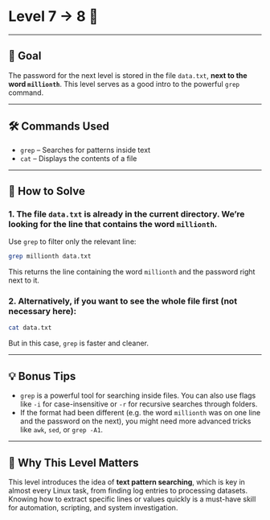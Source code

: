 # Level 7 → 8 📄

---

## 🎯 Goal

The password for the next level is stored in the file `data.txt`, **next to the word `millionth`**. This level serves as a good intro to the powerful `grep` command.

---

## 🛠 Commands Used

- `grep` – Searches for patterns inside text  
- `cat` – Displays the contents of a file  

---

## 🚀 How to Solve

### 1. The file `data.txt` is already in the current directory. We’re looking for the line that contains the word `millionth`.

Use `grep` to filter only the relevant line:

```bash
grep millionth data.txt
```

This returns the line containing the word `millionth` and the password right next to it.

### 2. Alternatively, if you want to see the whole file first (not necessary here):

```bash
cat data.txt
```

But in this case, `grep` is faster and cleaner.

---

## 💡 Bonus Tips

- `grep` is a powerful tool for searching inside files. You can also use flags like `-i` for case-insensitive or `-r` for recursive searches through folders.
- If the format had been different (e.g. the word `millionth` was on one line and the password on the next), you might need more advanced tricks like `awk`, `sed`, or `grep -A1`.

---

## 🧠 Why This Level Matters

This level introduces the idea of **text pattern searching**, which is key in almost every Linux task, from finding log entries to processing datasets. Knowing how to extract specific lines or values quickly is a must-have skill for automation, scripting, and system investigation.
